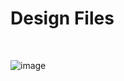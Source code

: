 # Design Files <br>
<br>

![image](https://github.com/Retrotink/CHIP/assets/121696513/4a934fe3-7e3d-4cb9-9364-f9781f98bd70)




